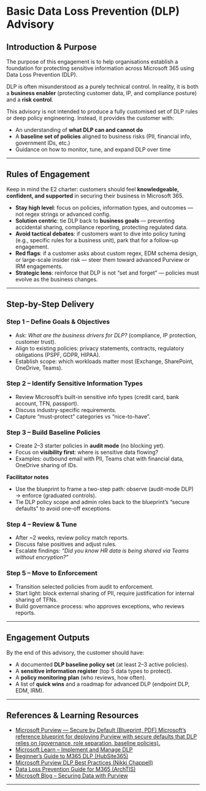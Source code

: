 

# Basic Data Loss Prevention (DLP) Advisory

## Introduction & Purpose

The purpose of this engagement is to help organisations establish a foundation for protecting sensitive information across Microsoft 365 using Data Loss Prevention (DLP).  

DLP is often misunderstood as a purely technical control. In reality, it is both a **business enabler** (protecting customer data, IP, and compliance posture) and a **risk control**.  

This advisory is not intended to produce a fully customised set of DLP rules or deep policy engineering. Instead, it provides the customer with:  
- An understanding of **what DLP can and cannot do**  
- A **baseline set of policies** aligned to business risks (PII, financial info, government IDs, etc.)  
- Guidance on how to monitor, tune, and expand DLP over time  

---

## Rules of Engagement

Keep in mind the E2 charter: customers should feel **knowledgeable, confident, and supported** in securing their business in Microsoft 365.

- **Stay high level**: focus on policies, information types, and outcomes — not regex strings or advanced config.  
- **Solution centric**: tie DLP back to **business goals** — preventing accidental sharing, compliance reporting, protecting regulated data.  
- **Avoid tactical debates**: if customers want to dive into policy tuning (e.g., specific rules for a business unit), park that for a follow-up engagement.  
- **Red flags**: if a customer asks about custom regex, EDM schema design, or large-scale insider risk — steer them toward advanced Purview or IRM engagements.  
- **Strategic lens**: reinforce that DLP is not “set and forget” — policies must evolve as the business changes.  

---

## Step-by-Step Delivery

### Step 1 – Define Goals & Objectives
- Ask: *What are the business drivers for DLP?* (compliance, IP protection, customer trust).  
- Align to existing policies: privacy statements, contracts, regulatory obligations (PSPF, GDPR, HIPAA).  
- Establish scope: which workloads matter most (Exchange, SharePoint, OneDrive, Teams).  

### Step 2 – Identify Sensitive Information Types
- Review Microsoft’s built-in sensitive info types (credit card, bank account, TFN, passport).  
- Discuss industry-specific requirements.  
- Capture “must-protect” categories vs “nice-to-have”.  

### Step 3 – Build Baseline Policies
- Create 2–3 starter policies in **audit mode** (no blocking yet).  
- Focus on **visibility first**: where is sensitive data flowing?  
- Examples: outbound email with PII, Teams chat with financial data, OneDrive sharing of IDs.

**Facilitator notes**
- Use the blueprint to frame a two-step path: observe (audit-mode DLP) → enforce (graduated controls).  
- Tie DLP policy scope and admin roles back to the blueprint’s “secure defaults” to avoid one-off exceptions.

### Step 4 – Review & Tune
- After ~2 weeks, review policy match reports.  
- Discuss false positives and adjust rules.  
- Escalate findings: *“Did you know HR data is being shared via Teams without encryption?”*  

### Step 5 – Move to Enforcement
- Transition selected policies from audit to enforcement.  
- Start light: block external sharing of PII, require justification for internal sharing of TFNs.  
- Build governance process: who approves exceptions, who reviews reports.  

---

## Engagement Outputs

By the end of this advisory, the customer should have:  
- A documented **DLP baseline policy set** (at least 2–3 active policies).  
- A **sensitive information register** (top 5 data types to protect).  
- A **policy monitoring plan** (who reviews, how often).  
- A list of **quick wins** and a roadmap for advanced DLP (endpoint DLP, EDM, IRM).  

---

## References & Learning Resources

- [Microsoft Purview — Secure by Default (Blueprint, PDF) Microsoft’s reference blueprint for deploying Purview with secure defaults that DLP relies on (governance, role separation, baseline policies).](https://github.com/microsoft/purview/blob/95e2d91f802804d17f82dd58fd9fe9ce0c470106/purview-blueprints/Secure%20by%20default%20with%20Microsoft%20Purview.pdf)
- [Microsoft Learn – Implement and Manage DLP](https://learn.microsoft.com/en-us/training/paths/purview-implement-manage-dlp/)  
- [Beginner’s Guide to M365 DLP (HubSite365)](https://www.hubsite365.com/en-ww/crm-pages/data-loss-prevention-in-microsoft-365-easy-guide-for-beginners-01a76489-6ca2-405e-b57a-afc94ad6f880.htm)  
- [Microsoft Purview DLP Best Practices (Nikki Chappell)](https://nikkichapple.com/microsoft-purview-dlp-best-practices/)  
- [Data Loss Prevention Guide for M365 (ArchTIS)](https://www.archtis.com/data-loss-prevention-guide-for-microsoft-365-and-sharepoint/)  
- [Microsoft Blog – Securing Data with Purview](https://www.microsoft.com/en-us/security/blog/2025/04/25/explore-practical-best-practices-to-secure-your-data-with-microsoft-purview/)  

---

